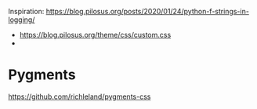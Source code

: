 
Inspiration: https://blog.pilosus.org/posts/2020/01/24/python-f-strings-in-logging/
* https://blog.pilosus.org/theme/css/custom.css
* 
# Pygments

https://github.com/richleland/pygments-css